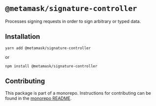 # `@metamask/signature-controller`

Processes signing requests in order to sign arbitrary or typed data.

## Installation

`yarn add @metamask/signature-controller`

or

`npm install @metamask/signature-controller`

## Contributing

This package is part of a monorepo. Instructions for contributing can be found in the [monorepo README](https://github.com/MetaMask/core#readme).
